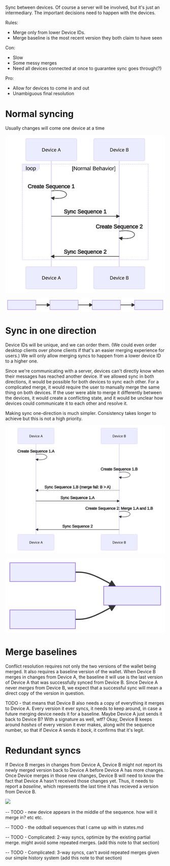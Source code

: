 <style>
.hide {
  display: none;
}
</style>

Sync between devices. Of course a server will be involved, but it's just an intermediary. The important decisions need to happen with the devices.

Rules:

* Merge only from lower Device IDs.
* Merge baseline is the most recent version they both claim to have seen

Con:

* Slow
* Some messy merges
* Need all devices connected at once to guarantee sync goes through(?)

Pro:

* Allow for devices to come in and out
* Unambiguous final resolution

# Normal syncing

Usually changes will come one device at a time

![](diagrams/diagram-1.svg)
<div class="hide">
```mermaid
  sequenceDiagram
    participant Device A
    participant Device B
    loop Normal Behavior
      Device A->>Device A: Create Sequence 1
      Device A->>Device B: Sync Sequence 1
      Device B->>Device B: Create Sequence 2
      Device B->>Device A: Sync Sequence 2
    end
```
</div>

![](diagrams/diagram-2.svg)
<div class="hide">
```mermaid
  flowchart LR
    s1[Sequence 1]
    s2[Sequence 2]
    s3[Sequence 3]
    s4[Sequence 4]
    s1 --> s2
    s2 --> s3
    s3 --> s4
```
</div>

# Sync in one direction

Device IDs will be unique, and we can order them. (We could even order desktop clients over phone clients if that's an easier merging experience for users.) We will only allow merging syncs to happen from a lower device ID to a higher one.

Since we're communicating with a server, devices can't directly know when their messages has reached another device. If we allowed sync in both directions, it would be possible for both devices to sync each other. For a complicated merge, it would require the user to manually merge the same thing on both devices. If the user were able to merge it differently between the devices, it would create a conflicting state, and it would be unclear how devices could communicate it to each other and resolve it.

Making sync one-direction is much simpler. Consistency takes longer to achieve but this is not a high priority.

![](diagrams/diagram-3.svg)
<div class="hide">
```mermaid
  sequenceDiagram
    Device A->>Device A: Create Sequence 1.A
    Device B->>Device B: Create Sequence 1.B
    Device B-->>Device A: Sync Sequence 1.B (merge fail: B > A)
    Device A->>Device B: Sync Sequence 1.A
    Device B->>Device B: Create Sequence 2: Merge 1.A and 1.B
    Device B->>Device A: Sync Sequence 2
```
</div>

![](diagrams/diagram-4.svg)
<div class="hide">
```mermaid
  flowchart LR
    s1.A[Sequence 1.A]
    s1.B[Sequence 1.B]
    s2[Sequence 2]
    s1.A --> s2
    s1.B --> s2
```
</div>

# Merge baselines

Conflict resolution requires not only the two versions of the wallet being merged. It also requires a baseline version of the wallet. When Device B merges in changes from Device A, the baseline it will use is the last version of Device A that was successfully synced from Device B. Since Device A never _merges_ from Device B, we expect that a successful sync will mean a direct copy of the version in question.

TODO - that means that Device B also needs a copy of everything it merges to Device A. Every version it ever syncs, it needs to keep around, in case a future merging device needs it for a baseline.
  Maybe Device A just sends it back to Device B? With a signature as well, wtf?
  Okay, Device B keeps around _hashes_ of every version it ever makes, along wiht the sequence number, so that if Device A sends it _back_, it confirms that it's legit.

# Redundant syncs

If Device B merges in changes from Device A, Device B might not report its newly merged version back to Device A before Device A has more changes. Once Device merges in those new changes, Device B will need to know the fact that Device A hasn't received those changes yet. Thus, it needs to report a _baseline_, which represents the last time it has recieved a version from Device B.

![](diagrams/diagram-x.svg)
<div class="hide">
```mermaid
  sequenceDiagram
    Device A->>Device A: Create Sequence 1.A
    Device B->>Device B: Create Sequence 1.B
    Device A->>Device B: Sync Sequence 1.A (Baseline 0)
    Device B->>Device B: Create Sequence 2.B: Merge 1.A and 1.B
    Device A->>Device A: Create Sequence 3.B
    Device A->>Device A: Create Sequence 2.A
    Device A->>Device B: Sync Sequence 2.A (Baseline 0)
    Device B->>Device B: Create Sequence 4.B: Merge 2.A and 3.B
```
</div>

-- TODO - new device appears in the middle of the sequence. how will it merge in? etc etc.

-- TODO - the oddball sequences that I came up with in states.md

-- TODO - Complicated: 2-way syncs, optimize by the existing partial merge. might avoid some repeated merges. (add this note to that section)

-- TODO - Complicated: 3-way syncs, can't avoid repeated merges given our simple history system (add this note to that section)

